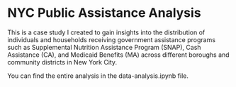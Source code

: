 # NYC Public Assistance Analysis

This is a case study I created to gain insights into the distribution of individuals and households receiving government assistance programs such as Supplemental Nutrition Assistance Program (SNAP), Cash Assistance (CA), and Medicaid Benefits (MA) across different boroughs and community districts in New York City.

You can find the entire analysis in the data-analysis.ipynb file.
